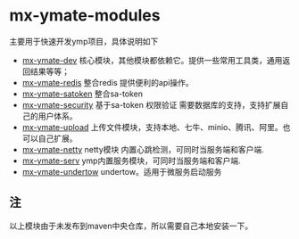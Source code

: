 # mx-ymate-modules

主要用于快速开发ymp项目，具体说明如下

- [mx-ymate-dev](mx-ymate-dev)  核心模块，其他模块都依赖它。提供一些常用工具类，通用返回结果等等；
- [mx-ymate-redis](mx-ymate-redis) 整合redis  提供便利的api操作。
- [mx-ymate-satoken](mx-ymate-satoken) 整合sa-token
- [mx-ymate-security](mx-ymate-security) 基于sa-token 权限验证 需要数据库的支持，支持扩展自己的用户体系。
- [mx-ymate-upload](mx-ymate-upload) 上传文件模块，支持本地、七牛、minio、腾讯、阿里。也可以自己扩展。
- [mx-ymate-netty](mx-ymate-netty) netty模块 内置心跳检测，可同时当服务端和客户端.
- [mx-ymate-serv](mx-ymate-serv) ymp内置服务模块，可同时当服务端和客户端.
- [mx-ymate-undertow](mx-ymate-undertow) undertow。适用于微服务启动服务






## 注
以上模块由于未发布到maven中央仓库，所以需要自己本地安装一下。
